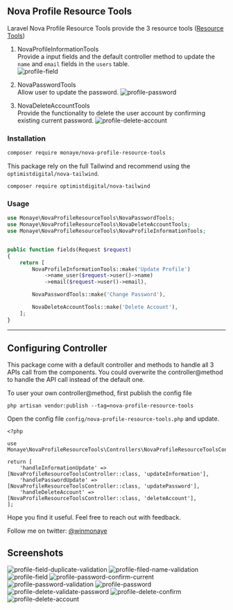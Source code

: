 ## Nova Profile Resource Tools
Laravel Nova Profile Resource Tools provide the 3 resource tools ([Resource Tools](https://nova.laravel.com/docs/3.0/customization/resource-tools.html)) 
  
1. NovaProfileInformationTools  
Provide a input fields and the default controller method to update the `name` and `email` fields in the `users` table.  
![profile-field](https://user-images.githubusercontent.com/1147313/155786027-6cacf9b2-4411-4148-a0e4-6a12f07902d1.png)


2. NovaPasswordTools  
Allow user to update the password. 
![profile-password](https://user-images.githubusercontent.com/1147313/155787851-0655c450-081a-4574-a1da-28243e15253f.png)

3. NovaDeleteAccountTools  
Provide the functionality to delete the user account by confirming existing current password.
![profile-delete-account](https://user-images.githubusercontent.com/1147313/155789189-c1f35ca9-6aa0-408e-88cc-74bee4881747.png)


  
### Installation

```bash
composer require monaye/nova-profile-resource-tools
```

This package rely on the full Tailwind and recommend using the `optimistdigital/nova-tailwind`.
```
composer require optimistdigital/nova-tailwind
```

### Usage

```php
use Monaye\NovaProfileResourceTools\NovaPasswordTools;
use Monaye\NovaProfileResourceTools\NovaDeleteAccountTools;
use Monaye\NovaProfileResourceTools\NovaProfileInformationTools;


public function fields(Request $request)
{
    return [
        NovaProfileInformationTools::make('Update Profile')
            ->name_user($request->user()->name)
            ->email($request->user()->email),

        NovaPasswordTools::make('Change Password'),

        NovaDeleteAccountTools::make('Delete Account'),
    ];
}
```

---
## Configuring Controller
This package come with a default controller and methods to handle all 3 APIs call from the components. You could overwrite the controller@method to handle the API call instead of the default one.

To user your own controller@method, first publish the config file

```
php artisan vendor:publish --tag=nova-profile-resource-tools
```

Open the config file `config/nova-profile-resource-tools.php` and update.

```
<?php

use Monaye\NovaProfileResourceTools\Controllers\NovaProfileResourceToolsController;

return [
    'handleInformationUpdate' => [NovaProfileResourceToolsController::class, 'updateInformation'],
    'handlePasswordUpdate' => [NovaProfileResourceToolsController::class, 'updatePassword'],
    'handleDeleteAccount' => [NovaProfileResourceToolsController::class, 'deleteAccount'],
];

```

Hope you find it useful. Feel free to reach out with feedback.

Follow me on twitter: [@winmonaye](https://twitter.com/winmonaye)


## Screenshots

![profile-field-duplicate-validation](https://user-images.githubusercontent.com/1147313/155786021-55f2bc8f-223d-488f-8067-e03239db1925.png)
![profile-filed-name-validation](https://user-images.githubusercontent.com/1147313/155786026-2635e29b-07c5-4220-b9ac-fbee33d32386.png)
![profile-field](https://user-images.githubusercontent.com/1147313/155786027-6cacf9b2-4411-4148-a0e4-6a12f07902d1.png)
![profile-password-confirm-current](https://user-images.githubusercontent.com/1147313/155787819-128a4a86-1a20-49cc-a4a7-6442d3ce5094.png)
![profile-password-validation](https://user-images.githubusercontent.com/1147313/155787838-7e4c7aca-ff0f-4301-a5fe-379ba833d63b.png)
![profile-password](https://user-images.githubusercontent.com/1147313/155787851-0655c450-081a-4574-a1da-28243e15253f.png)
![profile-delete-validate-password](https://user-images.githubusercontent.com/1147313/155789163-a78c100c-4d66-4363-a8a7-04ac9badcf76.png)
![profile-delete-confirm](https://user-images.githubusercontent.com/1147313/155789179-cf0a301c-eceb-49a5-85b7-a798e2bc0856.png)
![profile-delete-account](https://user-images.githubusercontent.com/1147313/155789189-c1f35ca9-6aa0-408e-88cc-74bee4881747.png)
